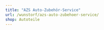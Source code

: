 ```yaml
---
title: "AZS Auto-Zubehör-Service"
url: /wunstorf/azs-auto-zubehoer-service/
shop: Autoteile
---
```

